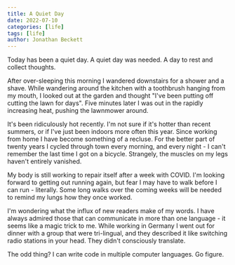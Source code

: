 ```yaml
---
title: A Quiet Day
date: 2022-07-10
categories: [life]
tags: [life]
author: Jonathan Beckett
---
```


Today has been a quiet day. A quiet day was needed. A day to rest and collect thoughts.

After over-sleeping this morning I wandered downstairs for a shower and a shave. While wandering around the kitchen with a toothbrush hanging from my mouth, I looked out at the garden and thought "I've been putting off cutting the lawn for days". Five minutes later I was out in the rapidly increasing heat, pushing the lawnmower around.

It's been ridiculously hot recently. I'm not sure if it's hotter than recent summers, or if I've just been indoors more often this year. Since working from home I have become something of a recluse. For the better part of twenty years I cycled through town every morning, and every night - I can't remember the last time I got on a bicycle. Strangely, the muscles on my legs haven't entirely vanished.

My body is still working to repair itself after a week with COVID. I'm looking forward to getting out running again, but fear I may have to walk before I can run - literally. Some long walks over the coming weeks will be needed to remind my lungs how they once worked.

I'm wondering what the influx of new readers make of my words. I have always admired those that can communicate in more than one language - it seems like a magic trick to me. While working in Germany I went out for dinner with a group that were tri-lingual, and they described it like switching radio stations in your head. They didn't consciously translate.

The odd thing? I can write code in multiple computer languages. Go figure.
